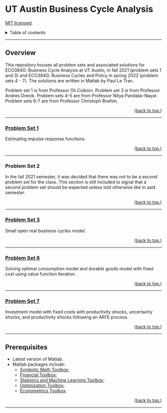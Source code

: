 # UT Austin Business Cycle Analysis

[MIT licensed](https://github.com/PaulTran47/ECO384G/blob/main/LICENCE.md).

<details>
  <summary>Table of contents</summary>
  <ul>
    <li>
      <a href="#overview">Overview</a>
      <ol>
        <li><a href="#problem-set-1">Problem set 1</a></li>
        <li><a href="#problem-set-2">Problem set 2</a></li>
        <li><a href="#problem-set-3">Problem set 3</a></li>
        <li><a href="#problem-set-3">Problem set 6</a></li>
        <li><a href="#problem-set-3">Problem set 7</a></li>
      </ol>
    </li>
    <li><a href="#prerequisites">Prerequisites</a></li>
  </ul>
</details>

---

## Overview
This repository houses all problem sets and associated solutions for ECO384G: Business Cycle Analysis at UT Austin, in fall 2021 (problem sets 1 and 3) and ECO384G: Business Cycles and Policy in spring 2022 (problem sets 4 - 7). The solutions are written in Matlab by Paul Le Tran.

Problem set 1 is from Professor Oli Coibion. Problem set 3 is from Professor Andres Drenik. Problem sets 4-5 are from Professor Nitya Pandalai-Nayar. Problem sets 6-7 are from Professor Christoph Boehm.

<p align="right">
  (<a href="#ut-austin-business-cycle-analysis">back to top.</a>)
</p>

---

### [Problem Set 1](https://github.com/PaulTran47/ECO384G/tree/main/problemset1)
Estimating impulse response functions.

<p align="right">
  (<a href="#ut-austin-business-cycle-analysis">back to top.</a>)
</p>

---

### Problem Set 2
In the fall 2021 semester, it was decided that there was not to be a second problem set for the class. This section is still included to signal that a second problem set should be expected unless told otherwise like in said semester.

<p align="right">
  (<a href="#ut-austin-business-cycle-analysis">back to top.</a>)
</p>

---

### [Problem Set 3](https://github.com/PaulTran47/ECO384G/tree/main/problemset3)
Small open real business cycles model.

<p align="right">
  (<a href="#ut-austin-business-cycle-analysis">back to top.</a>)
</p>

---

### [Problem Set 6](https://github.com/PaulTran47/ECO384G/tree/main/problemset6)
Solving optimal consumption model and durable goods model with fixed cost using value function iteration.

<p align="right">
  (<a href="#ut-austin-business-cycle-analysis">back to top.</a>)
</p>

---

### [Problem Set 7](https://github.com/PaulTran47/ECO384G/tree/main/problemset7)
Investment model with fixed costs with productivity shocks, uncertainty shocks, and productivity shocks following an AR(1) process.

<p align="right">
  (<a href="#ut-austin-business-cycle-analysis">back to top.</a>)
</p>

---

## Prerequisites
* Latest version of Matlab.
* Matlab packages include:
  * [Symbolic Math Toolbox](https://www.mathworks.com/help/symbolic/);
  * [Financial Toolbox](https://www.mathworks.com/help/finance/);
  * [Statistics and Machine Learning Toolbox](https://www.mathworks.com/help/stats/);
  * [Optimization Toolbox](https://www.mathworks.com/help/optim/);
  * [Econometrics Toolbox](https://www.mathworks.com/help/econ/).

<p align="right">
  (<a href="#ut-austin-business-cycle-analysis">back to top.</a>)
</p>

---